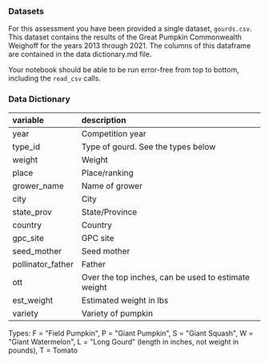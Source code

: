 ### Datasets
For this assessment you have been provided a single dataset, `gourds.csv`. This dataset contains the results of the Great Pumpkin Commonwealth Weighoff for the years 2013 through 2021. The columns of this dataframe are contained in the data dictionary.md file.

Your notebook should be able to be run error-free from top to bottom, including the `read_csv` calls.

### Data Dictionary
|variable          |description |
|:-----------------|:-----------|
|year              |Competition year|
|type_id           |Type of gourd. See the types below |
|weight            |Weight |
|place             |Place/ranking |
|grower_name       |Name of grower |
|city              |City|
|state_prov        |State/Province|
|country           |Country|
|gpc_site          |GPC site |
|seed_mother       |Seed mother|
|pollinator_father |Father |
|ott               |Over the top inches, can be used to estimate weight |
|est_weight        |Estimated weight in lbs |
|variety           |Variety of pumpkin |

Types: F = "Field Pumpkin", P = "Giant Pumpkin", S = "Giant Squash", W = "Giant Watermelon", L = "Long Gourd" (length in inches, not weight in pounds), T = Tomato
